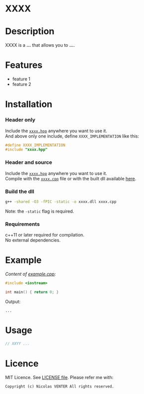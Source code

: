 # XXXX

# Description

XXXX is a **...** that allows you to **...**.

# Features

- feature 1
- feature 2

# Installation

### Header only

Include the [`xxxx.hpp`](xxxx.hpp) anywhere you want to use it.  
And above only one include, define `XXXX_IMPLEMENTATION` like this:

```cpp
#define XXXX_IMPLEMENTATION
#include "xxxx.hpp"
```

### Header and source

Include the [`xxxx.hpp`](xxxx.hpp) anywhere you want to use it.    
Compile with the [`xxxx.cpp`](xxxx.cpp) file or with the built dll available [here](https://github.com/nicolasventer/cpp-template-repo/releases).

### Build the dll

```bash
g++ -shared -O3 -fPIC -static -o xxxx.dll xxxx.cpp
```

Note: the `-static` flag is required.

### Requirements

c++11 or later required for compilation.  
No external dependencies.

# Example

*Content of [example.cpp](example.cpp):*
```cpp
#include <iostream>

int main() { return 0; }
```

Output:
```
...
```

# Usage

```cpp	
// XXYY ...
```

# Licence

MIT Licence. See [LICENSE file](LICENSE).
Please refer me with:

	Copyright (c) Nicolas VENTER All rights reserved.
